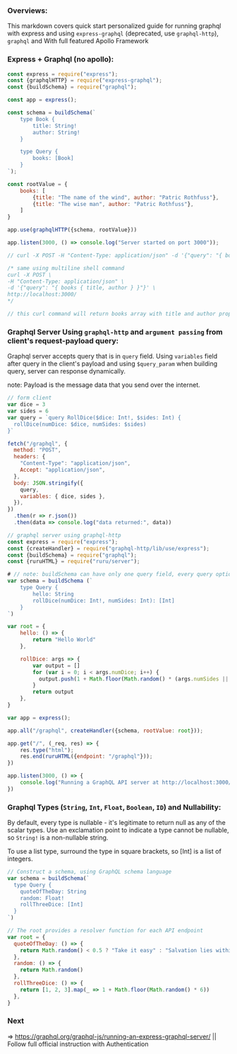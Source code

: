 ### Overviews:
This markdown covers quick start personalized guide for running graphql with express and using `express-graphql` (deprecated, use `graphql-http`), `graphql` and With full featured Apollo Framework

### Express + Graphql (no apollo):
```js
const express = require("express");
const {graphqlHTTP} = require("express-graphql");
const {buildSchema} = require("graphql");

const app = express();

const schema = buildSchema(`
    type Book {
        title: String!
        author: String!
    }

    type Query {
        books: [Book]
    }
`);

const rootValue = {
    books: [
        {title: "The name of the wind", author: "Patric Rothfuss"},
        {title: "The wise man", author: "Patric Rothfuss"},
    ]
}

app.use(graphqlHTTP({schema, rootValue}))

app.listen(3000, () => console.log("Server started on port 3000"));

// curl -X POST -H "Content-Type: application/json" -d '{"query": "{ books {title, author } }"}' http://localhost:3000/

/* same using multiline shell command
curl -X POST \
-H "Content-Type: application/json" \
-d '{"query": "{ books { title, author } }"}' \
http://localhost:3000/
*/

// this curl command will return books array with title and author properties
```

### Graphql Server Using `graphql-http` and `argument passing` from client's request-payload query:
Graphql server accepts query that is in `query` field. Using `variables` field after query in the client's payload and using `$query_param` when building query, server can response dynamically.

note: Payload is the message data that you send over the internet.

```js
// form client
var dice = 3
var sides = 6
var query = `query RollDice($dice: Int!, $sides: Int) {
  rollDice(numDice: $dice, numSides: $sides)
}`

fetch("/graphql", {
  method: "POST",
  headers: {
    "Content-Type": "application/json",
    Accept: "application/json",
  },
  body: JSON.stringify({
    query,
    variables: { dice, sides },
  }),
})
  .then(r => r.json())
  .then(data => console.log("data returned:", data))
```

```js
// graphql server using graphql-http
const express = require("express");
const {createHandler} = require("graphql-http/lib/use/express");
const {buildSchema} = require("graphql");
const {ruruHTML} = require("ruru/server");

# // note: buildSchema can have only one query field, every query option should inside it.
var schema = buildSchema (`
    type Query {
        hello: String
        rollDice(numDice: Int!, numSides: Int): [Int]
    }
`)

var root = {
    hello: () => {
        return "Hello World"
    },

    rollDice: args => {
        var output = []
        for (var i = 0; i < args.numDice; i++) {
          output.push(1 + Math.floor(Math.random() * (args.numSides || 6)))
        }
        return output
    },
}

var app = express();

app.all("/graphql", createHandler({schema, rootValue: root}));

app.get("/", (_req, res) => {
    res.type("html");
    res.end(ruruHTML({endpoint: "/graphql"}));
})

app.listen(3000, () => {
    console.log("Running a GraphQL API server at http://localhost:3000/graphql")
})
```
### Graphql Types (`String`, `Int`, `Float`, `Boolean`, `ID`) and Nullability:
By default, every type is nullable - it's legitimate to return null as any of the scalar types. Use an exclamation point to indicate a type cannot be nullable, so `String!` is a non-nullable string.

To use a list type, surround the type in square brackets, so [Int] is a list of integers.

```js
// Construct a schema, using GraphQL schema language
var schema = buildSchema(`
  type Query {
    quoteOfTheDay: String
    random: Float!
    rollThreeDice: [Int]
  }
`)

// The root provides a resolver function for each API endpoint
var root = {
  quoteOfTheDay: () => {
    return Math.random() < 0.5 ? "Take it easy" : "Salvation lies within"
  },
  random: () => {
    return Math.random()
  },
  rollThreeDice: () => {
    return [1, 2, 3].map(_ => 1 + Math.floor(Math.random() * 6))
  },
}
```

### Next 
=> https://graphql.org/graphql-js/running-an-express-graphql-server/ || Follow full official instruction with Authentication